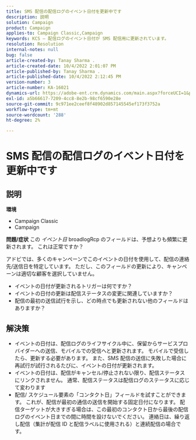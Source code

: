 ```yaml
---
title: SMS 配信の配信ログのイベント日付を更新中です
description: 説明
solution: Campaign
product: Campaign
applies-to: Campaign Classic,Campaign
keywords: KCS – 配信ログのイベント日付が SMS 配信用に更新されています。
resolution: Resolution
internal-notes: null
bug: false
article-created-by: Tanay Sharma .
article-created-date: 10/4/2022 2:01:07 PM
article-published-by: Tanay Sharma .
article-published-date: 10/4/2022 2:12:45 PM
version-number: 3
article-number: KA-16021
dynamics-url: https://adobe-ent.crm.dynamics.com/main.aspx?forceUCI=1&pagetype=entityrecord&etn=knowledgearticle&id=35c58ef9-ec43-ed11-bba2-0022480868ff
exl-id: a5b66617-7209-4cc8-8e2b-98cf6590e28e
source-git-commit: 9c971ee2ceef8f48902d857145545ef173f3752a
workflow-type: tm+mt
source-wordcount: '288'
ht-degree: 2%

---
```


# SMS 配信の配信ログのイベント日付を更新中です

## 説明

<b>環境</b>
- Campaign Classic
- Campaign

<b>問題/症状</b>
この *イベント日* broadlogRcp のフィールドは、予想よりも頻繁に更新されます。 これは正常ですか？

アドビでは、多くのキャンペーンでこのイベントの日付を使用して、配信の連絡先/送信日を特定しています。 ただし、このフィールドの更新により、キャンペーンは適切な顧客を選択していません。

- イベントの日付が更新されるトリガーは何ですか？
- イベントの日付の更新は配信ステータスの変更に関連していますか？
- 配信の最初の送信試行を示し、どの時点でも更新されない他のフィールドはありますか？





## 解決策


- イベントの日付は、配信ログのライフサイクル中に、保留からサービスプロバイダーへの送信、モバイルでの受信へと更新されます。 モバイルで受信したら、更新する必要があります。 また、SMS 配信の送信に失敗した場合に再試行が試行されるたびに、イベントの日付が更新されます。
- イベントの日付は、配信がキャンセル/停止されない限り、配信ステータスにリンクされません。 通常、配信ステータスは配信ログのステータスに応じて変わります
- 配信/ スケジュール要素の「コンタクト日」フィールドを試すことができます。 これが、配信が最初の通信の送信を開始する固定日付になります。 配信ターゲットが大きすぎる場合は、この最初のコンタクト日から最後の配信ログのイベント日までの間に時間を設けないでください。 連絡日は、繰り返し配信（集計が配信 ID と配信ラベルに使用される）と連続配信の場合です。
